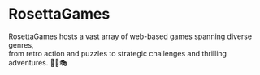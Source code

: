 # RosettaGames

RosettaGames hosts a vast array of web-based games spanning diverse genres,     
from retro action and puzzles to strategic challenges and thrilling adventures. 🎯🧩🎭
